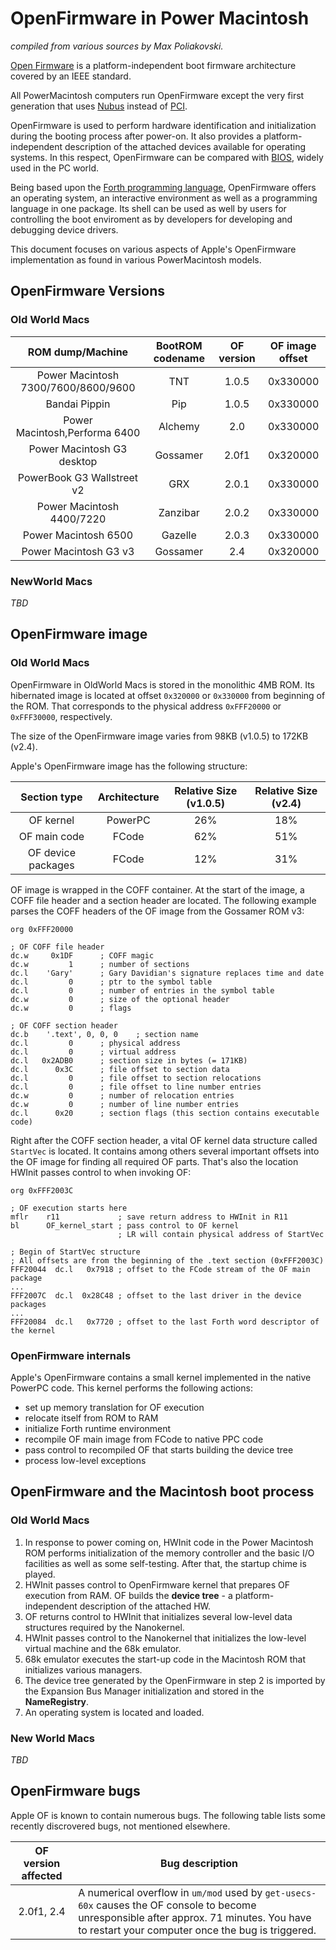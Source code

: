 # OpenFirmware in Power Macintosh

*compiled from various sources by Max Poliakovski.*

[Open Firmware](https://en.wikipedia.org/wiki/Open_Firmware) is a platform-independent
boot firmware architecture covered by an IEEE standard.

All PowerMacintosh computers run OpenFirmware except the very first generation
that uses [Nubus](https://en.wikipedia.org/wiki/NuBus) instead of
[PCI](https://en.wikipedia.org/wiki/Peripheral_Component_Interconnect).

OpenFirmware is used to perform hardware identification and initialization during
the booting process after power-on. It also provides a platform-independent
description of the attached devices available for operating systems.
In this respect, OpenFirmware can be compared with [BIOS](https://en.wikipedia.org/wiki/BIOS),
widely used in the PC world.

Being based upon the [Forth programming language](https://en.wikipedia.org/wiki/Forth_(programming_language)),
OpenFirmware offers an operating system, an interactive environment as well as a
programming language in one package. Its shell can be used as well by users for
controlling the boot enviroment as by developers for developing and debugging device
drivers.

This document focuses on various aspects of Apple's OpenFirmware implementation
as found in various PowerMacintosh models.

## OpenFirmware Versions

### Old World Macs

| ROM dump/Machine                    | BootROM codename | OF version    | OF image offset |
|:------------------------------------:|:----------------:|:-------------:|:---------------:|
| Power Macintosh 7300/7600/8600/9600  | TNT              | 1.0.5         | 0x330000        |
| Bandai Pippin                        | Pip              | 1.0.5         | 0x330000        |
| Power Macintosh,Performa 6400        | Alchemy          | 2.0           | 0x330000        |
| Power Macintosh G3 desktop           | Gossamer         | 2.0f1         | 0x320000        |
| PowerBook G3 Wallstreet v2           | GRX              | 2.0.1         | 0x330000        |
| Power Macintosh 4400/7220            | Zanzibar         | 2.0.2         | 0x330000        |
| Power Macintosh 6500                 | Gazelle          | 2.0.3         | 0x330000        |
| Power Macintosh G3 v3                | Gossamer         | 2.4           | 0x320000        |

### NewWorld Macs

*TBD*

## OpenFirmware image

### Old World Macs

OpenFirmware in OldWorld Macs is stored in the monolithic 4MB ROM. Its hibernated
image is located at offset `0x320000` or `0x330000` from beginning of the ROM.
That corresponds to the physical address `0xFFF20000` or `0xFFF30000`, respectively.

The size of the OpenFirmware image varies from 98KB (v1.0.5) to 172KB (v2.4).

Apple's OpenFirmware image has the following structure:

| Section type       | Architecture | Relative Size (v1.0.5) | Relative Size (v2.4) |
|:------------------:|:------------:|:----------------------:|:--------------------:|
| OF kernel          | PowerPC      | 26%                    | 18%                  |
| OF main code       | FCode        | 62%                    | 51%                  |
| OF device packages | FCode        | 12%                    | 31%                  |

OF image is wrapped in the COFF container. At the start of the image, a COFF file
header and a section header are located. The following example parses the COFF
headers of the OF image from the Gossamer ROM v3:

```
org 0xFFF20000

; OF COFF file header
dc.w     0x1DF      ; COFF magic
dc.w         1      ; number of sections
dc.l    'Gary'      ; Gary Davidian's signature replaces time and date
dc.l         0      ; ptr to the symbol table
dc.l         0      ; number of entries in the symbol table
dc.w         0      ; size of the optional header
dc.w         0      ; flags

; OF COFF section header
dc.b    '.text', 0, 0, 0    ; section name
dc.l         0      ; physical address
dc.l         0      ; virtual address
dc.l   0x2ADB0      ; section size in bytes (= 171KB)
dc.l      0x3C      ; file offset to section data
dc.l         0      ; file offset to section relocations
dc.l         0      ; file offset to line number entries
dc.w         0      ; number of relocation entries
dc.w         0      ; number of line number entries
dc.l      0x20      ; section flags (this section contains executable code)
```
Right after the COFF section header, a vital OF kernel data structure called `StartVec`
is located. It contains among others several important offsets into the OF image
for finding all required OF parts. That's also the location HWInit passes control
to when invoking OF:

```
org 0xFFF2003C

; OF execution starts here
mflr    r11             ; save return address to HWInit in R11
bl      OF_kernel_start ; pass control to OF kernel
                        ; LR will contain physical address of StartVec

; Begin of StartVec structure
; All offsets are from the beginning of the .text section (0xFFF2003C)
FFF20044  dc.l   0x7918 ; offset to the FCode stream of the OF main package
...
FFF2007C  dc.l  0x28C48 ; offset to the last driver in the device packages
...
FFF20084  dc.l   0x7720 ; offset to the last Forth word descriptor of the kernel

```

### OpenFirmware internals

Apple's OpenFirmware contains a small kernel implemented in the native PowerPC code. This kernel performs the following actions:

* set up memory translation for OF execution
* relocate itself from ROM to RAM
* initialize Forth runtime environment
* recompile OF main image from FCode to native PPC code
* pass control to recompiled OF that starts building the device tree
* process low-level exceptions

## OpenFirmware and the Macintosh boot process

### Old World Macs

1. In response to power coming on, HWInit code in the Power Macintosh ROM performs initialization of the memory controller and the basic I/O facilities as well as some self-testing. After that, the startup chime is played.
2. HWInit passes control to OpenFirmware kernel that prepares OF execution from RAM. OF builds the **device tree** - a platform-independent description of the attached HW.
3. OF returns control to HWInit that initializes several low-level data structures required by the Nanokernel.
4. HWInit passes control to the Nanokernel that initializes the low-level virtual machine and the 68k emulator.
5. 68k emulator executes the start-up code in the Macintosh ROM that initializes various managers.
6. The device tree generated by the OpenFirmware in step 2 is imported by the Expansion Bus Manager initialization and stored in the **NameRegistry**.
7. An operating system is located and loaded.

### New World Macs

*TBD*

## OpenFirmware bugs

Apple OF is known to contain numerous bugs. The following table lists some recently discrovered bugs, not mentioned elsewhere.

| OF version affected | Bug description |
|:-------------------:|-----------------|
| 2.0f1, 2.4          | A numerical overflow in `um/mod` used by  `get-usecs-60x` causes the OF console to become unresponsible after approx. 71 minutes. You have to restart your computer once the bug is triggered. |
